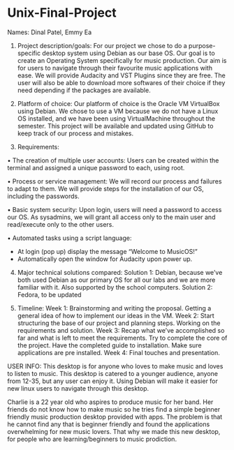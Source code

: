 # Unix-Final-Project
Names: Dinal Patel, Emmy Ea

1. Project description/goals:
For our project we chose to do a purpose-specific desktop system using Debian as
our base OS. Our goal is to create an Operating System specifically for music
production. Our aim is for users to navigate through their favourite music applications
with ease. We will provide Audacity and VST Plugins since they are free. The user
will also be able to download more softwares of their choice if they need depending if
the packages are available.

2. Platform of choice:
Our platform of choice is the Oracle VM VirtualBox using Debian. We chose to use a
VM because we do not have a Linux OS installed, and we have been using
VirtualMachine throughout the semester. This project will be available and updated
using GitHub to keep track of our process and mistakes.

3. Requirements:

• The creation of multiple user accounts: Users can be created within the terminal
and assigned a unique password to each, using root.

• Process or service management: We will record our process and failures to adapt
to them. We will provide steps for the installation of our OS, including
the passwords.

• Basic system security: Upon login, users will need a password to access our OS.
As sysadmins, we will grant all access only to the main user and read/execute only
to the other users.

• Automated tasks using a script language:
- At login (pop up) display the message “Welcome to MusicOS!”
- Automatically open the window for Audacity upon power up.

4. Major technical solutions compared:
Solution 1: Debian, because we’ve both used Debian as our primary OS for all our
labs and we are more familiar with it. Also supported by the school computers.
Solution 2: Fedora, to be updated

5. Timeline:
Week 1: Brainstorming and writing the proposal. Getting a general idea of how to
implement our ideas in the VM. 
Week 2: Start structuring the base of our project and planning steps. Working on the
requirements and solution.
Week 3: Recap what we’ve accomplished so far and what is left to meet the
requirements. Try to complete the core of the project. Have the completed guide to
installation. Make sure applications are pre installed.
Week 4: Final touches and presentation.

USER INFO:
This desktop is for anyone who loves to make music and loves to listen to music. This 
desktop is catered to a younger audience, anyone from 12-35, but any user can enjoy it.
Using Debian will make it easier for new linux users to navigate through this desktop. 

Charlie is a 22 year old who aspires to produce music for her band. Her friends do not
know how to make music so he tries find a simple beginner friendly music production 
desktop provided with apps. The problem is that he cannot find any that is beginner
friendly and found the applications overwhelming for new music lovers. That why we made 
this new desktop, for people who are learning/beginners to music prodiction. 
